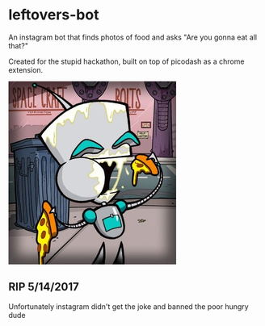 # leftovers-bot
An instagram bot that finds photos of food and asks "Are you gonna eat all that?"

Created for the stupid hackathon, built on top of picodash as a chrome extension.


[<img src="leftoversbot.jpg" />](https://www.instagram.com/leftoversbot/)

## RIP 5/14/2017

Unfortunately instagram didn't get the joke and banned the poor hungry dude
